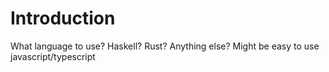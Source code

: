 # Introduction
What language to use?
Haskell?
Rust?
Anything else?
Might be easy to use javascript/typescript